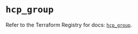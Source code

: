 # `hcp_group`

Refer to the Terraform Registry for docs: [`hcp_group`](https://registry.terraform.io/providers/hashicorp/hcp/0.93.0/docs/resources/group).
